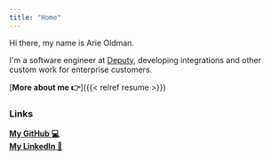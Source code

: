 ```yaml
---
title: "Home"
---
```


Hi there, my name is Arie Oldman. 

I'm a software engineer at [Deputy](https://deputy.com), developing 
integrations and other custom work for enterprise customers.

[**More about me 👉**]({{< relref resume >}})<br>

### Links

[**My GitHub 💻**](https://github.com/arizard)<br>
[**My LinkedIn 👔**](https://www.linkedin.com/in/arieoldman/)<br>
